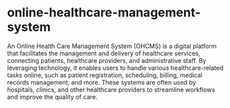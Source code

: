 # online-healthcare-management-system
An Online Health Care Management System (OHCMS) is a digital platform that facilitates the management and delivery of healthcare services, connecting patients, healthcare providers, and administrative staff. By leveraging technology, it enables users to handle various healthcare-related tasks online, such as patient registration, scheduling, billing, medical records management, and more. These systems are often used by hospitals, clinics, and other healthcare providers to streamline workflows and improve the quality of care.
